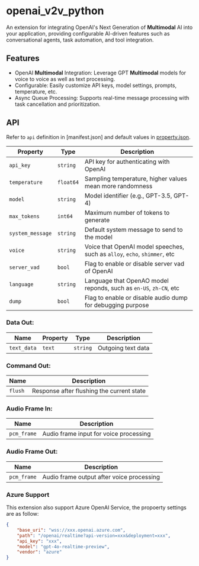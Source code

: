 # openai_v2v_python

An extension for integrating OpenAI's Next Generation of **Multimodal** AI into your application, providing configurable AI-driven features such as conversational agents, task automation, and tool integration.

## Features

<!-- main features introduction -->

- OpenAI **Multimodal** Integration: Leverage GPT **Multimodal** models for voice to voice as well as text processing.
- Configurable: Easily customize API keys, model settings, prompts, temperature, etc.
- Async Queue Processing: Supports real-time message processing with task cancellation and prioritization.
<!-- - Tool Support: Integrate external tools like image recognition via OpenAI's API. -->

## API

Refer to `api` definition in [manifest.json] and default values in [property.json](property.json).

<!-- Additional API.md can be referred to if extra introduction needed -->

| **Property**               | **Type**   | **Description**                           |
|----------------------------|------------|-------------------------------------------|
| `api_key`                   | `string`   | API key for authenticating with OpenAI    |
| `temperature`               | `float64`  | Sampling temperature, higher values mean more randomness |
| `model`                     | `string`   | Model identifier (e.g., GPT-3.5, GPT-4)   |
| `max_tokens`                | `int64`    | Maximum number of tokens to generate      |
| `system_message`            | `string`   | Default system message to send to the model       |
| `voice`                     | `string`   | Voice that OpenAI model speeches, such as `alloy`, `echo`, `shimmer`, etc |
| `server_vad`                | `bool`     | Flag to enable or disable server vad of OpenAI |
| `language`                  | `string`   | Language that OpenAO model reponds, such as `en-US`, `zh-CN`, etc | 
| `dump`                      | `bool`     | Flag to enable or disable audio dump for debugging purpose  |

### Data Out:
| **Name**       | **Property** | **Type**   | **Description**               |
|----------------|--------------|------------|-------------------------------|
| `text_data`    | `text`       | `string`   | Outgoing text data             |

### Command Out:
| **Name**       | **Description**                             |
|----------------|---------------------------------------------|
| `flush`        | Response after flushing the current state    |

### Audio Frame In:
| **Name**         | **Description**                           |
|------------------|-------------------------------------------|
| `pcm_frame`      | Audio frame input for voice processing    |

### Audio Frame Out:
| **Name**         | **Description**                           |
|------------------|-------------------------------------------|
| `pcm_frame`    | Audio frame output after voice processing    |


### Azure Support

This extension also support Azure OpenAI Service, the propoerty settings are as follow:

``` json
{
    "base_uri": "wss://xxx.openai.azure.com",
    "path": "/openai/realtime?api-version=xxx&deployment=xxx",
    "api_key": "xxx",
    "model": "gpt-4o-realtime-preview",
    "vendor": "azure"
}
```